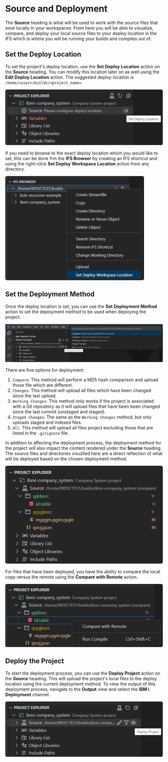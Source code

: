 # Source and Deployment

The **Source** heading is what will be used to work with the source files that exist locally in your workspaces. From here you will be able to visualize, compare, and deploy your local source files to your deploy location in the IFS which is where you will be running your builds and compiles out of.

## Set the Deploy Location

To set the project's deploy location, use the **Set Deploy Location** action on the **Source** heading. You can modify this location later on as well using the **Edit Deploy Location** action. The suggested deploy location is `/home/<user>/builds/<project_name>`.

![Set Deploy Location](../../assets/ProjectExplorer_05.png)

If you need to browse to the exact deploy location which you would like to set, this can be done frm the **IFS Browser** by creating an IFS shortcut and using the right-click **Set Deploy Workspace Location** action from any directory.

![Set Deploy Workspace Location](../../assets/ProjectExplorer_06.png)

## Set the Deployment Method

Once the deploy location is set, you can use the **Set Deployment Method** action to set the deployment method to be used when deploying the project.

![Set Deployment Method](../../assets/ProjectExplorer_07.png)

There are five options for deployment:

1. `Compare`: This method will perform a MD5 hash comparison and upload those file which are different. 
2. `Changes`: This method will upload all files which have been changed since the last upload.
3. `Working Changes`: This method only works if the project is associated with a Git repository as it will upload files that have been been changed since the last commit (unstaged and staged).
4. `Staged Changes`: The same as the `Working Changes` method, but only uploads staged and indexed files.
5. `All`: This method will upload all files project excluding those that are listed in the `.gitignore` file.

In addition to affecting the deployment process, the deployment method for the project will also impact the content rendered under the **Source** heading. The source files and directories visuzlied here are a direct reflection of what will be deployed based on the chosen deployment method.

![Source Files and Directories](../../assets/ProjectExplorer_08.png)

For files that have been deployed, you have the ability to compare the local copy versus the remote using the **Compare with Remote** action. 

![Compare with Remote](../../assets/ProjectExplorer_09.png)

## Deploy the Project

To start the deployment process, you can use the **Deploy Project** action on the **Source** heading. This will upload the project's local files to the deploy location using the current deployment method. To view the output of this deployment process, navigate to the **Output** view and select the **IBM i Deployment** channel.

![Deploy Project](../../assets/ProjectExplorer_10.png)